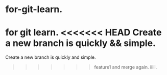 # for-git-learn.
for git learn.
<<<<<<< HEAD
Create a new branch is quickly && simple.
=======
Create a new branch is quickly and simple.
>>>>>>> feature1
and merge again.
iiiii.
